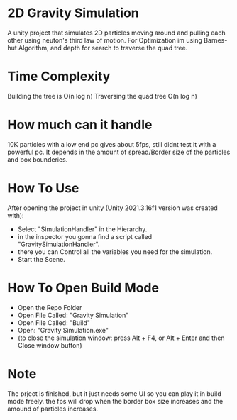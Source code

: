 # 2D Gravity Simulation
A unity project that simulates 2D particles moving around and pulling each other using neuton's third law of motion.
For Optimization im using Barnes-hut Algorithm, and depth for search to traverse the quad tree.

# Time Complexity
Building the tree is O(n log n)
Traversing the quad tree O(n log n)

# How much can it handle
10K particles with a low end pc gives about 5fps, still didnt test it with a powerful pc.
It depends in the amount of spread/Border size of the particles and box bounderies.

# How To Use
After opening the project in unity (Unity 2021.3.16f1 version was created with):
* Select "SimulationHandler" in the Hierarchy.
* in the inspector you gonna find a script called "GravitySimulationHandler".
* there you can Control all the variables you need for the simulation.
* Start the Scene.

# How To Open Build Mode
* Open the Repo Folder
* Open File Called: "Gravity Simulation"
* Open File Called: "Build"
* Open: "Gravity Simulation.exe"
* (to close the simulation window: press Alt + F4, or Alt + Enter and then Close window button)

# Note
The prject is finished, but it just needs some UI so you can play it in build mode freely.
the fps will drop when the border box size increases and the amound of particles increases.
